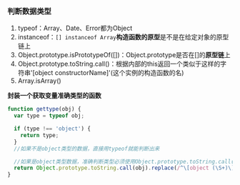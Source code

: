 ### 判断数据类型

1. typeof：Array、Date、Error都为Object
2. instanceof：`[] instanceof Array`**构造函数的原型**是不是在给定对象的原型链上
3. Object.prototype.isPrototypeOf\(\[\]\)：Object.prototype是否在\[\]的**原型链**上
4. Object.prototype.toString.call\(\)：根据内部的this返回一个类似于这样的字符串'\[object constructorName\]'\(这个实例的构造函数的名\)
5. Array.isArray\(\)

**封装一个获取变量准确类型的函数**

```js
function gettype(obj) {
  var type = typeof obj;

  if (type !== 'object') {
    return type;
  }
  //如果不是object类型的数据，直接用typeof就能判断出来

  //如果是object类型数据，准确判断类型必须使用Object.prototype.toString.call(obj)的方式才能判断
  return Object.prototype.toString.call(obj).replace(/^\[object (\S+)\]$/, '$1');
}
```



